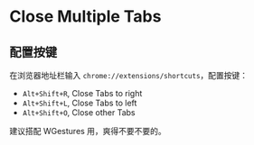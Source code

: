 # Close Multiple Tabs

## 配置按键

在浏览器地址栏输入 `chrome://extensions/shortcuts`，配置按键：

- `Alt+Shift+R`, Close Tabs to right
- `Alt+Shift+L`, Close Tabs to left
- `Alt+Shift+O`, Close other Tabs

建议搭配 WGestures 用，爽得不要不要的。
